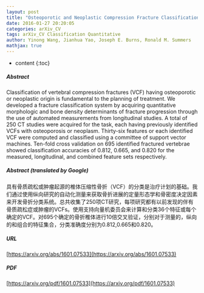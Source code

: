 ```yaml
---
layout: post
title: "Osteoporotic and Neoplastic Compression Fracture Classification on Longitudinal CT"
date: 2016-01-27 20:20:05
categories: arXiv_CV
tags: arXiv_CV Classification Quantitative
author: Yinong Wang, Jianhua Yao, Joseph E. Burns, Ronald M. Summers
mathjax: true
---
```


* content
{:toc}

##### Abstract
Classification of vertebral compression fractures (VCF) having osteoporotic or neoplastic origin is fundamental to the planning of treatment. We developed a fracture classification system by acquiring quantitative morphologic and bone density determinants of fracture progression through the use of automated measurements from longitudinal studies. A total of 250 CT studies were acquired for the task, each having previously identified VCFs with osteoporosis or neoplasm. Thirty-six features or each identified VCF were computed and classified using a committee of support vector machines. Ten-fold cross validation on 695 identified fractured vertebrae showed classification accuracies of 0.812, 0.665, and 0.820 for the measured, longitudinal, and combined feature sets respectively.

##### Abstract (translated by Google)
具有骨质疏松或肿瘤起源的椎体压缩性骨折（VCF）的分类是治疗计划的基础。我们通过使用纵向研究的自动化测量来获取骨折进展的定量形态学和骨密度决定因素来开发骨折分类系统。总共收集了250项CT研究，每项研究都有以前发现的伴有骨质疏松症或肿瘤的VCFs。使用支持向量机委员会来计算和分类36个特征或每个确定的VCF。对695个确定的骨折椎体进行10倍交叉验证，分别对于测量的，纵向的和组合的特征集合，分类准确度分别为0.812,0.665和0.820。

##### URL
[https://arxiv.org/abs/1601.07533](https://arxiv.org/abs/1601.07533)

##### PDF
[https://arxiv.org/pdf/1601.07533](https://arxiv.org/pdf/1601.07533)

